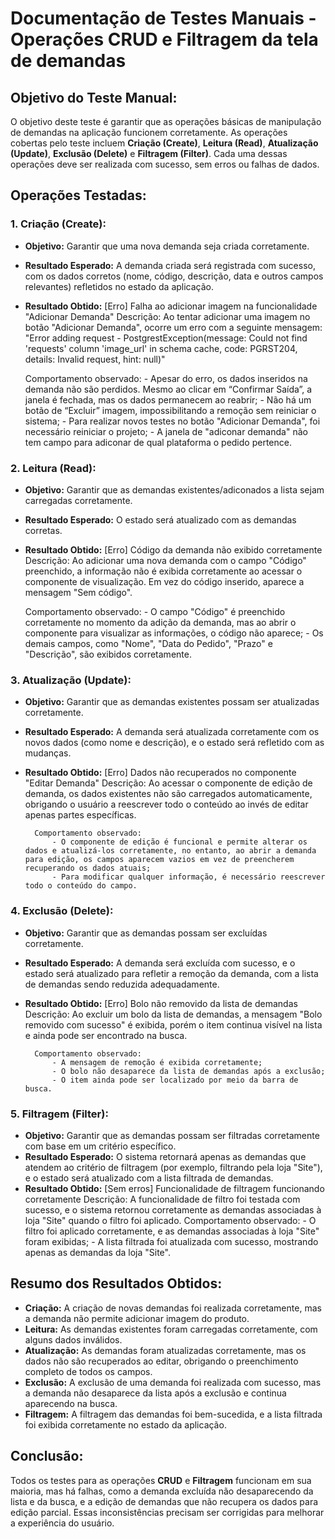
# Documentação de Testes Manuais - Operações CRUD e Filtragem da tela de demandas 

## Objetivo do Teste Manual:

O objetivo deste teste é garantir que as operações básicas de manipulação de demandas na aplicação funcionem corretamente. As operações cobertas pelo teste incluem **Criação (Create)**, **Leitura (Read)**, **Atualização (Update)**, **Exclusão (Delete)** e **Filtragem (Filter)**. Cada uma dessas operações deve ser realizada com sucesso, sem erros ou falhas de dados.

## Operações Testadas:

### 1. Criação (Create):
- **Objetivo:** Garantir que uma nova demanda seja criada corretamente.
- **Resultado Esperado:** A demanda criada será registrada com sucesso, com os dados corretos (nome, código, descrição, data e outros campos relevantes) refletidos no estado da aplicação.
- **Resultado Obtido:** 
    [Erro] Falha ao adicionar imagem na funcionalidade "Adicionar Demanda"
    Descrição:
        Ao tentar adicionar uma imagem no botão "Adicionar Demanda", ocorre um erro com a seguinte mensagem:
        "Error adding request - PostgrestException(message: Could not find 'requests' column 'image_url' in schema cache, code: PGRST204, details: Invalid request, hint: null)"

    Comportamento observado:
        - Apesar do erro, os dados inseridos na demanda não são perdidos. Mesmo ao clicar em “Confirmar Saída”, a janela é fechada, mas os dados permanecem ao reabrir;
        - Não há um botão de “Excluir” imagem, impossibilitando a remoção sem reiniciar o sistema;
        - Para realizar novos testes no botão "Adicionar Demanda", foi necessário reiniciar o projeto;
        - A janela de "adiconar demanda" não tem campo para adiconar de qual plataforma o pedido pertence.  

### 2. Leitura (Read):
- **Objetivo:** Garantir que as demandas existentes/adiconados a lista sejam carregadas corretamente.
- **Resultado Esperado:** O estado será atualizado com as demandas corretas.
- **Resultado Obtido:** 
    [Erro] Código da demanda não exibido corretamente
    Descrição:
        Ao adicionar uma nova demanda com o campo "Código" preenchido, a informação não é exibida corretamente ao acessar o componente de visualização. Em vez do código inserido, aparece a mensagem "Sem código".

    Comportamento observado:
        - O campo "Código" é preenchido corretamente no momento da adição da demanda, mas ao abrir o componente para visualizar as informações, o código não aparece;
        - Os demais campos, como "Nome", "Data do Pedido", "Prazo" e "Descrição", são exibidos corretamente.

### 3. Atualização (Update):
- **Objetivo:** Garantir que as demandas existentes possam ser atualizadas corretamente.
- **Resultado Esperado:** A demanda será atualizada corretamente com os novos dados (como nome e descrição), e o estado será refletido com as mudanças.
- **Resultado Obtido:** 
        [Erro] Dados não recuperados no componente "Editar Demanda"
        Descrição:
            Ao acessar o componente de edição de demanda, os dados existentes não são carregados automaticamente, obrigando o usuário a reescrever todo o conteúdo ao invés de editar apenas partes específicas.

        Comportamento observado:
            - O componente de edição é funcional e permite alterar os dados e atualizá-los corretamente, no entanto, ao abrir a demanda para edição, os campos aparecem vazios em vez de preencherem recuperando os dados atuais;
            - Para modificar qualquer informação, é necessário reescrever todo o conteúdo do campo.

### 4. Exclusão (Delete):
- **Objetivo:** Garantir que as demandas possam ser excluídas corretamente.
- **Resultado Esperado:** A demanda será excluída com sucesso, e o estado será atualizado para refletir a remoção da demanda, com a lista de demandas sendo reduzida adequadamente.
- **Resultado Obtido:** 
        [Erro] Bolo não removido da lista de demandas
        Descrição:
            Ao excluir um bolo da lista de demandas, a mensagem "Bolo removido com sucesso" é exibida, porém o item continua visível na lista e ainda pode ser encontrado na busca.

        Comportamento observado:
            - A mensagem de remoção é exibida corretamente;
            - O bolo não desaparece da lista de demandas após a exclusão;
            - O item ainda pode ser localizado por meio da barra de busca.

### 5. Filtragem (Filter):
- **Objetivo:** Garantir que as demandas possam ser filtradas corretamente com base em um critério específico.
- **Resultado Esperado:** O sistema retornará apenas as demandas que atendem ao critério de filtragem (por exemplo, filtrando pela loja "Site"), e o estado será atualizado com a lista filtrada de demandas.
- **Resultado Obtido:** 
        [Sem erros] Funcionalidade de filtragem funcionando corretamente
         Descrição:
            A funcionalidade de filtro foi testada com sucesso, e o sistema retornou corretamente as demandas associadas à loja "Site" quando o filtro foi aplicado.
        Comportamento observado:
            - O filtro foi aplicado corretamente, e as demandas associadas à loja "Site" foram exibidas;
            - A lista filtrada foi atualizada com sucesso, mostrando apenas as demandas da loja "Site".


## Resumo dos Resultados Obtidos:

- **Criação:** A criação de novas demandas foi realizada corretamente, mas a demanda não permite adicionar imagem do produto.
- **Leitura:** As demandas existentes foram carregadas corretamente, com alguns dados inválidos.
- **Atualização:** As demandas foram atualizadas corretamente, mas os dados não são recuperados ao editar, obrigando o preenchimento completo de todos os campos.
- **Exclusão:** A exclusão de uma demanda foi realizada com sucesso, mas a demanda não desaparece da lista após a exclusão e continua aparecendo na busca.
- **Filtragem:** A filtragem das demandas foi bem-sucedida, e a lista filtrada foi exibida corretamente no estado da aplicação.

## Conclusão:

Todos os testes para as operações **CRUD** e **Filtragem** funcionam em sua maioria, mas há falhas, como a demanda excluída não desaparecendo da lista e da busca, e a edição de demandas que não recupera os dados para edição parcial. Essas inconsistências precisam ser corrigidas para melhorar a experiência do usuário.